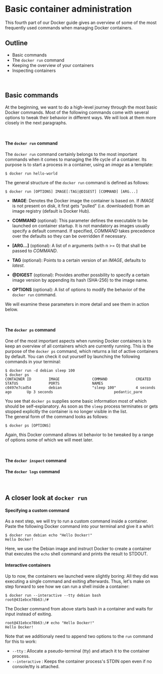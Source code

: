 # Basic container administration

This fourth part of our Docker guide gives an overview of some of the most frequently used commands when managing Docker containers.

## Outline

 - Basic commands
 - The `docker run` command
 - Keeping the overview of your containers
 - Inspecting containers

<br/>

## Basic commands

At the beginning, we want to do a high-level journey through the most basic Docker commands. Most of the following commands come with several options to tweak their behavior in different ways. We will look at them more closely in the next paragraphs.

<br/>

#### The `docker run` command

The `docker run` command certainly belongs to the most important commands when it comes to managing the life cycle of a container. Its purpose is to start a process in a container, using an _image_ as a template:  

```
$ docker run hello-world
```

The general structure of the `docker run` command is defined as follows: <br/>

```
$ docker run [OPTIONS] IMAGE[:TAG|@DIGEST] [COMMAND] [ARG...]
```

 - __IMAGE__: Denotes the Docker image the container is based on. If _IMAGE_ is not present on disk, it first gets "pulled" (i.e. downloaded) from an image registry (default is Docker Hub).

 - __COMMAND__ (optional): This parameter defines the executable to be launched on container startup. It is not mandatory as images usually specify a default command. If specified, _COMMAND_ takes precedence over the defaults so they can be overridden if necessary.  

 - __[ARG...]__ (optional): A list of _n_ arguments (with n >= 0) that shall be passed to _COMMAND_.

 - __TAG__ (optional): Points to a certain version of an _IMAGE_, defaults to _latest_.
 - __@DIGEST__ (optional): Provides another possbility to specify a certain image version by appending its hash (SHA-256) to the image name.  

 - __OPTIONS__ (optional): A list of options to modify the behavior of the `docker run` command.


We will examine these parameters in more detail and see them in action below.

<br/>

#### The `docker ps` command

One of the most important aspects when running Docker containers is to keep an overview of all containers which are currently running. This is the purpose of the `docker ps` command, which returns a list of active containers by default. You can check it out yourself by launching the following commands in your terminal:

```
$ docker run -d debian sleep 100
$ docker ps
CONTAINER ID        IMAGE               COMMAND             CREATED             STATUS              PORTS               NAMES
c0497e7cad54        debian              "sleep 100"         4 seconds ago       Up 3 seconds                            pedantic_pare
```

You see that `docker ps` supplies some basic information most of which should be self-explanatory. As soon as the `sleep` process terminates or gets stopped explicitly the container is no longer visible in the list.
<br/>The general form of the command looks as follows:

```
$ docker ps [OPTIONS]
```

Again, this Docker command allows ist behavior to be tweaked by a range of options some of which we will meet later.

<br/>

#### The `docker inspect` command

#### The `docker logs` command

<br/>


## A closer look at `docker run`

#### Specifying a custom command   

As a next step, we will try to run a custom command inside a container. Paste the following Docker command into your terminal and give it a whirl:

```
$ docker run debian echo "Hello Docker!"
Hello Docker!
```

Here, we use the Debian image and instruct Docker to create a container that executes the `echo` shell command and prints the result to STDOUT.   


#### Interactive containers

Up to now, the containers we launched were slightly boring: All they did was executing a single command and exiting afterwards. Thus, let's make on step forward to see how we can run a shell inside a container:

```
$ docker run --interactive --tty debian bash
root@431ebce78b63:/#
```

The Docker command from above starts bash in a container and waits for input instead of exiting.

```
root@431ebce78b63:/# echo "Hello Docker!"
Hello Docker!
```

Note that we additionaly need to append two options to the `run` command for this to work:

 - `--tty` : Allocate a pseudo-terminal (tty) and attach it to the container process.
 - `--interactive` : Keeps the container process's STDIN open even if no console/tty is attached.  
